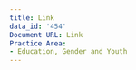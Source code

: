 ```yaml
---
title: Link
data_id: '454'
Document URL: Link
Practice Area:
- Education, Gender and Youth
---
```


